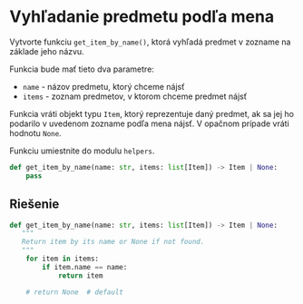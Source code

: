# Vyhľadanie predmetu podľa mena

Vytvorte funkciu `get_item_by_name()`, ktorá vyhľadá predmet v zozname na základe jeho názvu.

Funkcia bude mať tieto dva parametre:

* `name` - názov predmetu, ktorý chceme nájsť
* `items` - zoznam predmetov, v ktorom chceme predmet nájsť

Funkcia vráti objekt typu `Item`, ktorý reprezentuje daný predmet, ak sa jej ho podarilo v uvedenom zozname podľa
mena nájsť. V opačnom prípade vráti hodnotu `None`.

Funkciu umiestnite do modulu `helpers`.


```python
def get_item_by_name(name: str, items: list[Item]) -> Item | None:
    pass
```


## Riešenie

```python
def get_item_by_name(name: str, items: list[Item]) -> Item | None:
   """
   Return item by its name or None if not found.
   """
    for item in items:
        if item.name == name:
            return item

    # return None  # default
```
